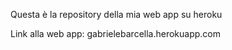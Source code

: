 Questa è la repository della mia web app su heroku

Link alla web app: gabrielebarcella.herokuapp.com
